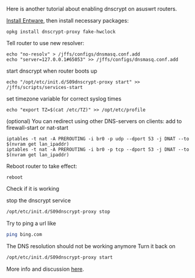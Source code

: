 Here is another tutorial about enabling dnscrypt on asuswrt routers.

[Install Entware](https://github.com/RMerl/asuswrt-merlin.ng/wiki/Entware#the-easy-way), then install necessary packages:

```
opkg install dnscrypt-proxy fake-hwclock
```

Tell router to use new resolver:
```
echo "no-resolv" > /jffs/configs/dnsmasq.conf.add
echo "server=127.0.0.1#65053" >> /jffs/configs/dnsmasq.conf.add
```

start dnscrypt when router boots up
```
echo "/opt/etc/init.d/S09dnscrypt-proxy start" >> /jffs/scripts/services-start
```

set timezone variable for correct syslog times
```
echo "export TZ=$(cat /etc/TZ)" >> /opt/etc/profile
```

(optional) You can redirect using other DNS-servers on clients:
add to firewall-start or nat-start
```
iptables -t nat -A PREROUTING -i br0 -p udp --dport 53 -j DNAT --to $(nvram get lan_ipaddr)
iptables -t nat -A PREROUTING -i br0 -p tcp --dport 53 -j DNAT --to $(nvram get lan_ipaddr)
```

Reboot router to take effect:
```
reboot
```

Check if it is working

stop the dnscrypt service

```bash
/opt/etc/init.d/S09dnscrypt-proxy stop
```
Try to ping a url like

```bash
ping bing.com
```
The DNS resolution should not be working anymore
Turn it back on
```bash
/opt/etc/init.d/S09dnscrypt-proxy start
```

More info and discussion [here](http://www.snbforums.com/threads/dnscrypt-from-opendns.11645/).